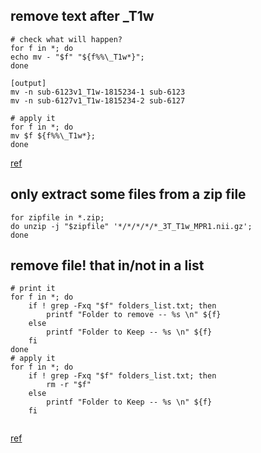 ## remove text after _T1w

```
# check what will happen?
for f in *; do
echo mv - "$f" "${f%%\_T1w*}";
done

[output]
mv -n sub-6123v1_T1w-1815234-1 sub-6123
mv -n sub-6127v1_T1w-1815234-2 sub-6127

# apply it
for f in *; do
mv $f ${f%%\_T1w*};
done

```

[ref](https://unix.stackexchange.com/questions/506861/how-to-remove-all-characters-after-and-including-in-filename)


## only extract some files from a zip file

```
for zipfile in *.zip;
do unzip -j "$zipfile" '*/*/*/*/*_3T_T1w_MPR1.nii.gz';
done

```


## remove file! that in/not in a list 
```
# print it
for f in *; do
    if ! grep -Fxq "$f" folders_list.txt; then
        printf "Folder to remove -- %s \n" ${f} 
    else
        printf "Folder to Keep -- %s \n" ${f}
    fi
done
# apply it
for f in *; do
    if ! grep -Fxq "$f" folders_list.txt; then
        rm -r "$f" 
    else
        printf "Folder to Keep -- %s \n" ${f}
    fi


```



[ref](https://stackoverflow.com/questions/61845449/delete-files-and-folders-in-a-directory-which-dont-match-a-text-list)




